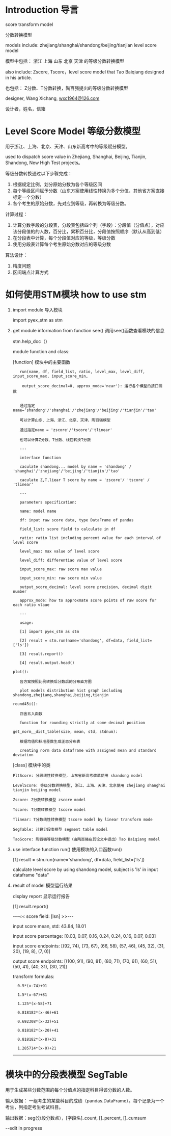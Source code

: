 
# Introduction 导言

score transform model

分数转换模型

models include: zhejiang/shanghai/shandong/beijing/tianjian level score model

模型中包括： 浙江 上海 山东 北京 天津 的等级分数转换模型

also include: Zscore, Tscore，level score model that Tao Baiqiang designed in his article.

也包括： Z分数、T分数转换，陶百强提出的等级分数转换模型

designer, Wang Xichang, wxc1964@126.com

设计者，姓名，信箱 

# Level Score Model 等级分数模型

用于浙江、上海、北京、天津、山东新高考中的等级赋分模型。

used to dispatch score value in Zhejiang, Shanghai, Beijing, Tianjin, Shandong, New High Test projects。

等级分数转换通过以下步骤完成：
1. 根据规定比例，划分原始分数为各个等级区间
2. 每个等级区间赋予分数（山东方案使用线性转换为多个分值，其他省方案直接标定一个分数）
3. 各个考生的原始分数，先对应到等级，再转换为等级分数。

计算过程：
1. 计算分数字段的分段表，分段表包括四个列（字段）：分段值（分值点），对应该分段值的的人数，百分比，累积百分比，分段值按照顺序（默认从高到低）
2. 在分段表中计算，每个分段值对应的等级，等级分数
3. 使用分段表计算每个考生原始分数对应的等级分数

算法设计：
1. 精度问题
2. 区间端点计算方式



# 如何使用STM模块 how to use stm 

1. import module 导入模块
   
   import pyex_stm as stm
   
2. get module information from function see() 调用see()函数查看模块的信息

   stm.help_doc（）
   
   module function and class:
    
   [function] 模块中的主要函数
   
          run(name, df, field_list, ratio, level_max, level_diff, input_score_max, input_score_min,
          
           output_score_decimal=0, approx_mode='near'): 运行各个模型的接口函数
           
          
          通过指定name=‘shandong'/'shanghai'/'zhejiang'/'beijing'/'tianjin'/'tao'
          
          可以计算山东、上海、浙江、北京、天津、陶百强模型
          
          通过指定name = 'zscore'/'tscore'/'tlinear'
          
          也可以计算Z分数、T分数、线性转换T分数
          
          ---
          
          interface function
          
          caculate shandong... model by name = 'shandong' / 'shanghai'/'zhejiang'/'beijing'/'tianjin'/'tao'
          
          caculate Z,T,liear T score by name = 'zscore'/ 'tscore' / 'tlinear'
          
          ---
          
          parameters specification:
          
          name: model name
          
          df: input raw score data, type DataFrame of pandas
          
          field_list: score field to calculate in df
          
          ratio: ratio list including percent value for each interval of level score
          
          level_max: max value of level score
          
          level_diff: differentiao value of level score
          
          input_score_max: raw score max value
          
          input_score_min: raw score min value
          
          output_score_decimal: level score precision, decimal digit number
          
          approx_mode: how to approxmate score points of raw score for each ratio vlaue
          
          ---
          
          usage:
          
          [1] import pyex_stm as stm
          
          [2] result = stm.run(name='shandong', df=data, field_list=['ls'])
          
          [3] result.report()
          
          [4] result.output.head()
          
       plot(): 
          
          各方案按照比例转换后分数后的分布直方图
          
          plot models distribution hist graph including shandong,zhejiang,shanghai,beijing,tianjin
          
       round45i():
          
          四舍五入函数
          
          function for rounding strictly at some decimal position
          
       get_norm__dist_table(size, mean, std, stdnum): 
          
          根据均值和标准差数生成正态分布表
       
          creating norm data dataframe with assigned mean and standard deviation
    
    [class] 模块中的类
    
       PltScore: 分段线性转换模型, 山东省新高考改革使用 shandong model

       LevelScore: 等级分数转换模型, 浙江、上海、天津、北京使用 zhejiang shanghai tianjin beijing model

       Zscore: Z分数转换模型 zscore model
       
       Tscore: T分数转换模型 tscore model
       
       Tlinear: T分数线性转换模型 tscore model by linear transform mode
       
       SegTable: 计算分段表模型 segment table model
       
       TaoScore: 陶百强等级分数模型（由陶百强在其论文中提出）Tao Baiqiang model
    

   
3. use interface function run() 使用模块的入口函数run()

   [1] result = stm.run(name='shandong', df=data, field_list=['ls'])  
   
   calculate level score by using shandong model, subject is 'ls' in input dataframe "data"
   
4. result of model 模型运行结果

   display report 显示运行报告
   
   [1] result.report()
   
   ---<< score field: [lsn] >>---
   
    input score  mean, std: 43.84, 18.01

    input score percentage: [0.03, 0.07, 0.16, 0.24, 0.24, 0.16, 0.07, 0.03]

    input score  endpoints: [(92, 74), (73, 67), (66, 58), (57, 46), (45, 32), (31, 20), (19, 8), (7, 0)]

    output score endpoints: [(100, 91), (90, 81), (80, 71), (70, 61), (60, 51), (50, 41), (40, 31), (30, 21)]

    transform formulas: 
    
         0.5*(x-74)+91

         1.5*(x-67)+81

         1.125*(x-58)+71

         0.818182*(x-46)+61

         0.692308*(x-32)+51

         0.818182*(x-20)+41

         0.818182*(x-8)+31

         1.285714*(x-0)+21

    ------------------------------------------------------------------------------------------

# 模块中的分段表模型 SegTable
  
  用于生成某些分数范围的每个分值点的指定科目得该分数的人数。
  
  输入数据： 一组考生的某些科目的成绩（pandas.DataFrame）。每个记录为一个考生，列指定考生考试科目。
  
  输出数据：seg(分段分数点），[字段名]_count, []_percent, []_cumsum
  
  --edit in progress
  

